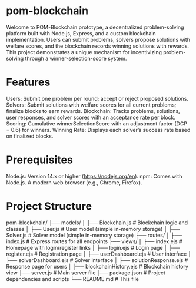 # pom-blockchain

Welcome to POM-Blockchain prototype, a decentralized problem-solving platform built with Node.js, Express, and a custom blockchain implementation. Users can submit problems, solvers propose solutions with welfare scores, and the blockchain records winning solutions with rewards. This project demonstrates a unique mechanism for incentivizing problem-solving through a winner-selection-score system.

# Features
Users: Submit one problem per round; accept or reject proposed solutions.
Solvers: Submit solutions with welfare scores for all current problems; finalize blocks to earn rewards.
Blockchain: Tracks problems, solutions, user responses, and solver scores with an acceptance rate per block.
Scoring: Cumulative winnerSelectionScore with an adjustment factor (DCP = 0.6) for winners.
Winning Rate: Displays each solver’s success rate based on finalized blocks.

# Prerequisites
Node.js: Version 14.x or higher (https://nodejs.org/en).
npm: Comes with Node.js.
A modern web browser (e.g., Chrome, Firefox).

# Project Structure
pom-blockchain/
├── models/
│   ├── Blockchain.js  # Blockchain logic and classes
│   ├── User.js       # User model (simple in-memory storage)
│   ├── Solver.js     # Solver model (simple in-memory storage)
├── routes/
│   ├── index.js      # Express routes for all endpoints
├── views/
│   ├── index.ejs     # Homepage with login/register links
│   ├── login.ejs     # Login page
│   ├── register.ejs  # Registration page
│   ├── userDashboard.ejs  # User interface
│   ├── solverDashboard.ejs  # Solver interface
│   ├── solutionResponse.ejs  # Response page for users
│   ├── blockchainHistory.ejs  # Blockchain history view
├── server.js         # Main server file
├── package.json      # Project dependencies and scripts
└── README.md         # This file
